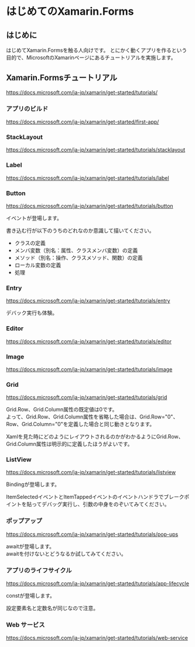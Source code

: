 # はじめてのXamarin.Forms

## はじめに

はじめてXamarin.Formsを触る人向けです。
とにかく動くアプリを作るという目的で、MicrosoftのXamarinページにあるチュートリアルを実施します。



## Xamarin.Formsチュートリアル


https://docs.microsoft.com/ja-jp/xamarin/get-started/tutorials/

### アプリのビルド
https://docs.microsoft.com/ja-jp/xamarin/get-started/first-app/

### StackLayout
https://docs.microsoft.com/ja-jp/xamarin/get-started/tutorials/stacklayout

### Label
https://docs.microsoft.com/ja-jp/xamarin/get-started/tutorials/label

### Button
https://docs.microsoft.com/ja-jp/xamarin/get-started/tutorials/button

イベントが登場します。

書き込む行が以下のうちのどれなのか意識して描いてください。
* クラスの定義
* メンバ変数（別名：属性、クラスメンバ変数）の定義
* メソッド（別名：操作、クラスメソッド、関数）の定義
* ローカル変数の定義
* 処理

### Entry
https://docs.microsoft.com/ja-jp/xamarin/get-started/tutorials/entry

デバック実行も体験。

### Editor
https://docs.microsoft.com/ja-jp/xamarin/get-started/tutorials/editor

### Image
https://docs.microsoft.com/ja-jp/xamarin/get-started/tutorials/image

### Grid
https://docs.microsoft.com/ja-jp/xamarin/get-started/tutorials/grid

Grid.Row、Grid.Column属性の既定値は0です。</br>
よって、Grid.Row、Grid.Column属性を省略した場合は、Grid.Row="0"、Row、Grid.Column="0"を定義した場合と同じ動きとなります。

Xamlを見た時にどのようにレイアウトされるのかがわかるようにGrid.Row、Grid.Column属性は明示的に定義したほうがよいです。

### ListView
https://docs.microsoft.com/ja-jp/xamarin/get-started/tutorials/listview

Bindingが登場します。

ItemSelectedイベントとItemTappedイベントのイベントハンドラでブレークポイントを貼ってデバッグ実行し、引数の中身をのぞいてみてください。

### ポップアップ
https://docs.microsoft.com/ja-jp/xamarin/get-started/tutorials/pop-ups

awaitが登場します。</br>
awaitを付けないとどうなるか試してみてください。

### アプリのライフサイクル
https://docs.microsoft.com/ja-jp/xamarin/get-started/tutorials/app-lifecycle

constが登場します。

設定要素名と定数名が同じなので注意。


### Web サービス
https://docs.microsoft.com/ja-jp/xamarin/get-started/tutorials/web-service
